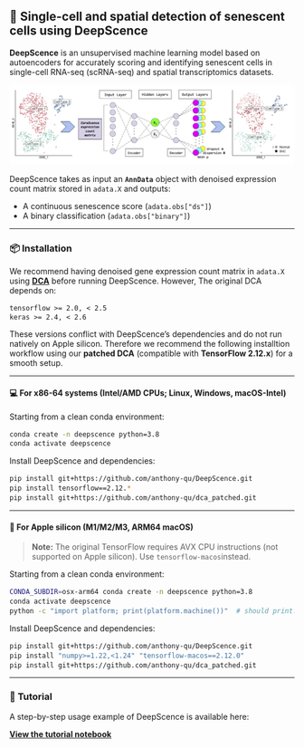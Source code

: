 ## 🧬 Single-cell and spatial detection of senescent cells using DeepScence

**DeepScence** is an unsupervised machine learning model based on autoencoders for accurately scoring and identifying senescent cells in single-cell RNA-seq (scRNA-seq) and spatial transcriptomics datasets.

![DeepScence Overview](DeepScence/data/DeepScence_overview.png)

DeepScence takes as input an **`AnnData`** object with denoised expression count matrix stored in `adata.X` and outputs:
- A continuous senescence score (`adata.obs["ds"]`)
- A binary classification (`adata.obs["binary"]`)

---

### 📦 Installation

We recommend having denoised gene expression count matrix in `adata.X` using **[DCA](https://github.com/theislab/dca)** before running DeepScence. However, The original DCA depends on:

```
tensorflow >= 2.0, < 2.5
keras >= 2.4, < 2.6
```
These versions conflict with DeepScence’s dependencies and do not run natively on Apple silicon. Therefore we recommend the following installtion workflow using our **patched DCA** (compatible with **TensorFlow 2.12.x**) for a smooth setup.

---

#### 💻 For x86-64 systems (Intel/AMD CPUs; Linux, Windows, macOS-Intel)

Starting from a clean conda environment:
```bash
conda create -n deepscence python=3.8
conda activate deepscence
```

Install DeepScence and dependencies:
```bash
pip install git+https://github.com/anthony-qu/DeepScence.git
pip install tensorflow==2.12.*
pip install git+https://github.com/anthony-qu/dca_patched.git
```

---

#### 🍏 For Apple silicon (M1/M2/M3, ARM64 macOS)

> **Note:** The original TensorFlow requires AVX CPU instructions (not supported on Apple silicon). Use `tensorflow-macos`instead.

Starting from a clean conda environment:
```bash
CONDA_SUBDIR=osx-arm64 conda create -n deepscence python=3.8
conda activate deepscence
python -c "import platform; print(platform.machine())"  # should print: arm64
```

Install DeepScence and dependencies:
```bash
pip install git+https://github.com/anthony-qu/DeepScence.git
pip install "numpy>=1.22,<1.24" "tensorflow-macos==2.12.0"
pip install git+https://github.com/anthony-qu/dca_patched.git
```

---


### 📖 Tutorial

A step-by-step usage example of DeepScence is available here:

[**View the tutorial notebook**](DeepScence/tutorial/demo.md)
